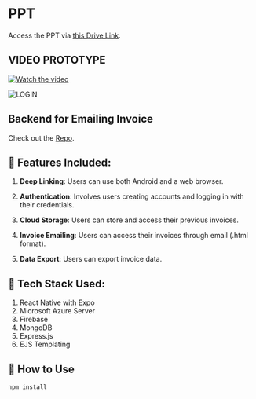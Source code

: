 # PPT

Access the PPT via [this Drive Link](https://drive.google.com/file/d/1zKkSb_6k838HNg-Fdw2KbmkQokPiGiVu/view?usp=sharing).

## VIDEO PROTOTYPE

[![Watch the video](https://github.com/JatSh1804/Invoice-SIH/blob/main/components/login.png?raw=true)](https://youtu.be/vt5fpE0bzSY)

![LOGIN](https://github.com/JatSh1804/Invoice-SIH/blob/main/components/invoice_logo.png?raw=true)

## Backend for Emailing Invoice

Check out the [Repo](https://github.com/rahul-singh01/invoice_generator_backend_SIH).

## 📝 Features Included:

1. **Deep Linking**: Users can use both Android and a web browser.

2. **Authentication**: Involves users creating accounts and logging in with their credentials.

3. **Cloud Storage**: Users can store and access their previous invoices.

4. **Invoice Emailing**: Users can access their invoices through email (.html format).

5. **Data Export**: Users can export invoice data.

## 📝 Tech Stack Used:

1. React Native with Expo
2. Microsoft Azure Server
3. Firebase
4. MongoDB
5. Express.js
6. EJS Templating

## 🚀 How to Use

```sh
npm install
